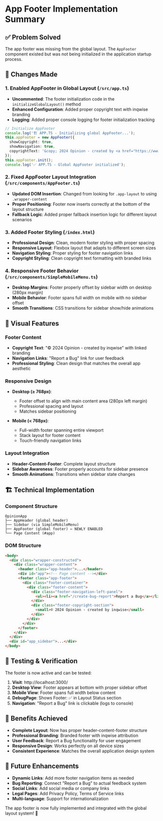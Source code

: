 # App Footer Implementation Summary

## ✅ **Problem Solved**

The app footer was missing from the global layout. The `AppFooter` component existed but was not being initialized in the application startup process.

## 🔧 **Changes Made**

### 1. **Enabled AppFooter in Global Layout** (`/src/app.ts`)
- **Uncommented**: The footer initialization code in the `initializeGlobalLayout()` method
- **Enhanced Configuration**: Added proper copyright text with inqwise branding
- **Logging**: Added proper console logging for footer initialization tracking

```typescript
// Initialize AppFooter
console.log('🏗️ APP.TS - Initializing global AppFooter...');
this.appFooter = new AppFooter({ 
  showCopyright: true, 
  showNavigation: true,
  copyrightText: '&copy; 2024 Opinion - created by <a href="https://www.inqwise.com" target="_blank" rel="noopener noreferrer">inqwise</a>'
});
this.appFooter.init();
console.log('✅ APP.TS - Global AppFooter initialized');
```

### 2. **Fixed AppFooter Layout Integration** (`/src/components/AppFooter.ts`)
- **Updated DOM Insertion**: Changed from looking for `.app-layout` to using `.wrapper-content` 
- **Proper Positioning**: Footer now inserts correctly at the bottom of the layout structure
- **Fallback Logic**: Added proper fallback insertion logic for different layout scenarios

### 3. **Added Footer Styling** (`/index.html`)
- **Professional Design**: Clean, modern footer styling with proper spacing
- **Responsive Layout**: Flexbox layout that adapts to different screen sizes  
- **Navigation Styling**: Proper styling for footer navigation links
- **Copyright Styling**: Clean copyright text formatting with branded links

### 4. **Responsive Footer Behavior** (`/src/components/SimpleMobileMenu.ts`)
- **Desktop Margins**: Footer properly offset by sidebar width on desktop (280px margin)
- **Mobile Behavior**: Footer spans full width on mobile with no sidebar offset
- **Smooth Transitions**: CSS transitions for sidebar show/hide animations

## 🎨 **Visual Features**

### Footer Content
- **Copyright Text**: "© 2024 Opinion - created by inqwise" with linked branding
- **Navigation Links**: "Report a Bug" link for user feedback
- **Professional Styling**: Clean design that matches the overall app aesthetic

### Responsive Design
- **Desktop (≥ 768px)**:
  - Footer offset to align with main content area (280px left margin)
  - Professional spacing and layout
  - Matches sidebar positioning
  
- **Mobile (< 768px)**:
  - Full-width footer spanning entire viewport
  - Stack layout for footer content
  - Touch-friendly navigation links

### Layout Integration
- **Header-Content-Footer**: Complete layout structure
- **Sidebar Awareness**: Footer properly accounts for sidebar presence
- **Smooth Animations**: Transitions when sidebar state changes

## 🏗️ **Technical Implementation**

### Component Structure
```
OpinionApp
├── AppHeader (global header)
├── Sidebar (via SimpleMobileMenu)
├── AppFooter (global footer) ← NEWLY ENABLED
└── Page Content (#app)
```

### DOM Structure
```html
<body>
  <div class="wrapper-constructed">
    <div class="wrapper-content">
      <header class="app-header">...</header>
      <div id="app"><!-- Page content --></div>
      <footer class="app-footer">
        <div class="footer-container">
          <div class="footer-content">
            <div class="footer-navigation-left-panel">
              <ul><li><a href="/create-bug-report">Report a Bug</a></li></ul>
            </div>
            <div class="footer-copyright-section">
              <small>© 2024 Opinion - created by inqwise</small>
            </div>
          </div>
        </div>
      </footer>
    </div>
  </div>
  <div id="app_sidebar">...</div>
</body>
```

## 🧪 **Testing & Verification**

The footer is now active and can be tested:

1. **Visit**: http://localhost:3000/
2. **Desktop View**: Footer appears at bottom with proper sidebar offset
3. **Mobile View**: Footer spans full width below content
4. **DebugPage**: Shows Footer: ✅ in Layout Status section
5. **Navigation**: "Report a Bug" link is clickable (logs to console)

## 🎯 **Benefits Achieved**

- **Complete Layout**: Now has proper header-content-footer structure
- **Professional Branding**: Branded footer with inqwise attribution
- **User Feedback**: Report a Bug functionality for user engagement
- **Responsive Design**: Works perfectly on all device sizes
- **Consistent Experience**: Matches the overall application design system

## 🔮 **Future Enhancements**

- **Dynamic Links**: Add more footer navigation items as needed
- **Bug Reporting**: Connect "Report a Bug" to actual feedback system
- **Social Links**: Add social media or company links
- **Legal Pages**: Add Privacy Policy, Terms of Service links
- **Multi-language**: Support for internationalization

The app footer is now fully implemented and integrated with the global layout system! 🎉
